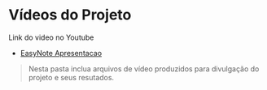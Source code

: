 # Vídeos do Projeto
Link do video no Youtube
 - [EasyNote Apresentacao](https://youtu.be/rXXY6sAJeu0)
 

> Nesta pasta inclua arquivos de vídeo produzidos para divulgação do 
> projeto e seus resutados.

